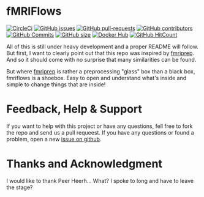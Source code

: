 # fMRIFlows

[![CircleCi](https://circleci.com/gh/miykael/fmriflows.svg?style=shield)](https://circleci.com/gh/miykael/fmriflows/tree/master)
[![GitHub issues](https://img.shields.io/github/issues/miykael/fmriflows.svg)](https://github.com/miykael/fmriflows/issues/)
[![GitHub pull-requests](https://img.shields.io/github/issues-pr/miykael/fmriflows.svg)](https://github.com/miykael/fmriflows/pulls/)
[![GitHub contributors](https://img.shields.io/github/contributors/miykael/fmriflows.svg)](https://GitHub.com/miykael/fmriflows/graphs/contributors/)
[![GitHub Commits](https://github-basic-badges.herokuapp.com/commits/miykael/fmriflows.svg)](https://github.com/miykael/fmriflows/commits/master)
[![GitHub size](https://github-size-badge.herokuapp.com/miykael/fmriflows.svg)](https://github.com/miykael/fmriflows/archive/master.zip)
[![Docker Hub](https://img.shields.io/docker/pulls/miykael/fmriflows.svg?maxAge=2592000)](https://hub.docker.com/r/miykael/fmriflows/)
[![GitHub HitCount](http://hits.dwyl.io/miykael/fmriflows.svg)](http://hits.dwyl.io/miykael/fmriflows)

All of this is still under heavy development and a proper README will follow. But first, I want to clearly point out that this repo was inspired by [fmriprep](https://github.com/poldracklab/fmriprep). And so it should come with no surprise that many similarities can be found.

But where [fmriprep](https://github.com/poldracklab/fmriprep) is rather a preprocessing "glass" box than a black box, fmriflows is a shoebox. Easy to open and understand what's inside and simple to change things that are inside!

# Feedback, Help & Support

If you want to help with this project or have any questions, fell free to fork the repo and send us a pull requeest. If you have any questions or found a problem, open a new [issue on github](https://github.com/miykael/fmriflows/issues).


# Thanks and Acknowledgment

I would like to thank Peer Heerh... What? I spoke to long and have to leave the stage?
